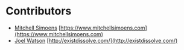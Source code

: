 # Contributors

* [Mitchell Simoens](https://github.com/mitchellsimoens) [https://www.mitchellsimoens.com](https://www.mitchellsimoens.com)
* [Joel Watson](https://github.com/joelwatson) [http://existdissolve.com/](http://existdissolve.com/)
